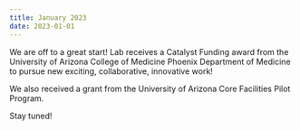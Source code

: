 ```yaml
---
title: January 2023
date: 2023-01-01
---
```


We are off to a great start! Lab receives a Catalyst Funding award from the University of Arizona College of Medicine Phoenix Department of Medicine to pursue new exciting, collaborative, innovative work!

We also received a grant from the University of Arizona Core Facilities Pilot Program.

Stay tuned!

<!--more-->
